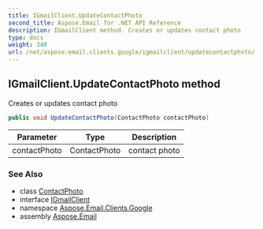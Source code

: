 ```yaml
---
title: IGmailClient.UpdateContactPhoto
second_title: Aspose.Email for .NET API Reference
description: IGmailClient method. Creates or updates contact photo
type: docs
weight: 340
url: /net/aspose.email.clients.google/igmailclient/updatecontactphoto/
---
```

## IGmailClient.UpdateContactPhoto method

Creates or updates contact photo

```csharp
public void UpdateContactPhoto(ContactPhoto contactPhoto)
```

| Parameter | Type | Description |
| --- | --- | --- |
| contactPhoto | ContactPhoto | contact photo |

### See Also

* class [ContactPhoto](../../../aspose.email.personalinfo/contactphoto/)
* interface [IGmailClient](../)
* namespace [Aspose.Email.Clients.Google](../../igmailclient/)
* assembly [Aspose.Email](../../../)


